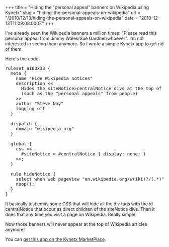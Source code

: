 +++
title = "Hiding the \"personal appeal\" banners on Wikipedia using Kynetx"
slug = "hiding-the-personal-appeals-on-wikipedia"
url = "/2010/12/13/hiding-the-personal-appeals-on-wikipedia"
date = "2010-12-13T11:09:08.000Z"
+++

I've already seen the Wikipedia banners a million times: "Please read this personal appeal from Jimmy Wales/Sue Gardner/whoever". I'm not interested in seeing them anymore. So I wrote a simple Kynetx app to get rid of them.

Here's the code:

<pre>ruleset a163x33 {
  meta {
    name "Hide Wikipedia notices"
    description &lt;&lt;
      Hides the siteNotice&gt;centralNotice divs at the top of Wikipedia
      (such as the "personal appeals" from people)
    &gt;&gt;
    author "Steve Nay"
    logging off
  }

  dispatch {
    domain "wikipedia.org"
  }

  global {
    css &lt;&lt;
      #siteNotice &gt; #centralNotice { display: none; }
    &gt;&gt;;
  }

  rule hideNotice {
    select when web pageview "en.wikipedia.org/w(iki)?/(.*)"
    noop();
  }
}</pre>

It basically just emits some CSS that will hide all the div tags with the id centralNotice that occur as direct children of the siteNotice divs. Then it does that any time you visit a page on Wikipedia. Really simple.

Now those banners will never appear at the top of Wikipedia articles anymore!

You can <a href="http://marketplace.kynetx.com/app/hide-wikipedia-notices">get this app on the Kynetx MarketPlace</a>.